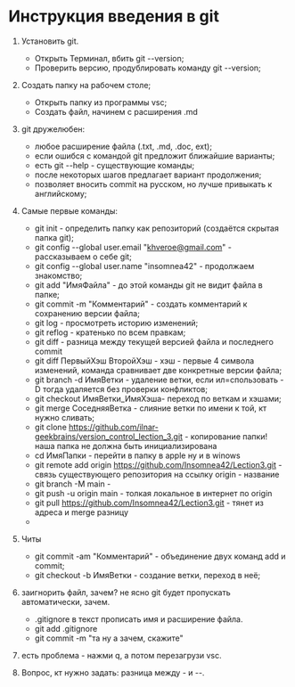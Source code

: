 # Инструкция введения в git

1. Установить git.
    * Открыть Терминал, вбить git --version;
    * Проверить версию, продублировать команду git --version;

2. Создать папку на рабочем столе;
    * Открыть папку из программы vsc;
    * Создать файл, начинем с расширения .md

3. git дружелюбен:
    
    * любое расширение файла (.txt, .md, .doc, ext);
    * если ошибся с командой git предложит ближайшие варианты;
    * есть git --help - существующие команды;
    * после некоторых шагов предлагает вариант продолжения;
    * позволяет вносить commit на русском, но лучше привыкать к английскому;

4. Самые первые команды:

    * git init - определить папку как репозиторий (создаётся скрытая папка git);
    * git config --global user.email "khveroe@gmail.com" - рассказываем о себе git;
    * git config --global user.name "insomnea42" - продолжаем знакомство;
    * git add "ИмяФайла" - до этой команды git не видит файла в папке;
    * git commit -m "Комментарий" - создать комментарий к сохранению версии файла;
    * git log - просмотреть историю изменений;
    * git reflog - кратенько по всем правкам;
    * git diff - разница между текущей версией файла и последнего commit
    * git diff ПервыйХэш ВторойХэш - хэш - первые 4 символа изменений, команда сравнивает две конкретные версии файла;
    * git branch -d ИмяВетки - удаление ветки, если ил=спользовать -D тогда удаляется без проверки конфликтов;
    * git checkout ИмяВетки_ИмяХэша- переход по веткам и хэшами;
    * git merge СоседняяВетка - слияние ветки по имени к той, кт нужно сливать;
    * git clone https://github.com/ilnar-geekbrains/version_control_lection_3.git - копирование папки! наша папка не должна быть инициализирована
    * cd ИмяПапки - перейти в папку в apple ну и в winows
    * git remote add origin https://github.com/Insomnea42/Lection3.git - связь существующего репозитория на ссылку origin - название
    * git branch -M main - 
    * git push -u origin main - толкая локальное в интернет по origin
    * git pull https://github.com/Insomnea42/Lection3.git - тянет из адреса и merge разницу
    * 

5. Читы
    * git commit -am "Комментарий" - объединение двух команд  add и commit;
    * git checkout -b ИмяВетки - создание ветки, переход в неё;

6. заигнорить файл, зачем? не ясно git будет пропускать автоматически, зачем.
   * .gitignore в текст прописать имя и расширение файла.
   * git add .gitignore
   * git commit -m "та ну а зачем, скажите" 

7. есть проблема - нажми q, а потом перезагрузи vsc.

8. Вопрос, кт нужно задать: разница между - и --.
